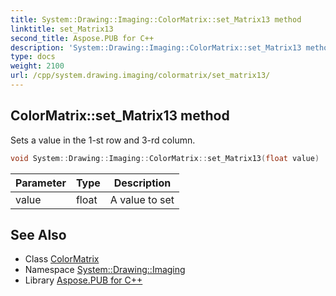 ```yaml
---
title: System::Drawing::Imaging::ColorMatrix::set_Matrix13 method
linktitle: set_Matrix13
second_title: Aspose.PUB for C++
description: 'System::Drawing::Imaging::ColorMatrix::set_Matrix13 method. Sets a value in the 1-st row and 3-rd column in C++.'
type: docs
weight: 2100
url: /cpp/system.drawing.imaging/colormatrix/set_matrix13/
---
```

## ColorMatrix::set_Matrix13 method


Sets a value in the 1-st row and 3-rd column.

```cpp
void System::Drawing::Imaging::ColorMatrix::set_Matrix13(float value)
```


| Parameter | Type | Description |
| --- | --- | --- |
| value | float | A value to set |

## See Also

* Class [ColorMatrix](../)
* Namespace [System::Drawing::Imaging](../../)
* Library [Aspose.PUB for C++](../../../)
